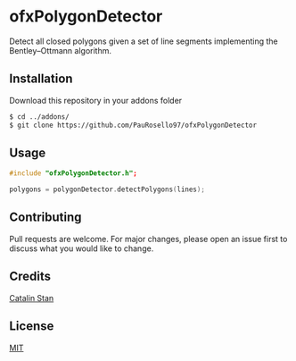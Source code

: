 # ofxPolygonDetector

Detect all closed polygons given a set of line segments implementing the Bentley–Ottmann algorithm.

## Installation

Download this repository in your addons folder

```bash
$ cd ../addons/
$ git clone https://github.com/PauRosello97/ofxPolygonDetector
```

## Usage

```c++
#include "ofxPolygonDetector.h";

polygons = polygonDetector.detectPolygons(lines);
```

## Contributing
Pull requests are welcome. For major changes, please open an issue first to discuss what you would like to change.

## Credits
[Catalin Stan](https://github.com/realuptime/PolyDetector)

## License
[MIT](https://choosealicense.com/licenses/mit/)
